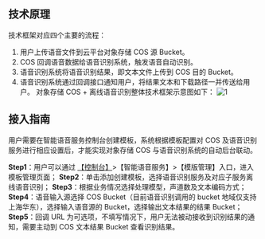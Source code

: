## 技术原理
技术框架对应四个主要的流程：
1) 用户上传语音文件到云平台对象存储 COS 源 Bucket。
2) COS 回调语音数据给语音识别系统，触发语音自动识别。
3) 语音识别系统将语音识别结果，即文本文件上传到 COS 目的 Bucket。
4) 语音识别系统通过回调接口通知用户，将结果文本和下载路径一并传送给用户。
对象存储 COS + 离线语音识别整体技术框架示意图如下：
![1](http://imgcache.tcecqpoc.fsphere.cn/image/mc.qcloudimg.com/static/img/86dfde5750489472573a8180be24c6d3/cos.png)
## 接入指南
用户需要在智能语音服务控制台创建模板，系统根据模板配置对 COS 及语音识别服务进行相应设置后，才能实现对象存储 COS 与语音识别系统的自动后台联动。

**Step1**：用户可以通过 [【控制台】](http://console.tcecqpoc.fsphere.cn/)>【智能语音服务】>【模版管理】入口，进入模板管理页面；
**Step2**：单击添加创建模板，选择语音识别服务及对应子服务离线语音识别；
**Step3**：根据业务情况选择处理模型，声道数及文本编码方式；
**Step4**：语音输入源选择 COS Bucket（目前语音识别调用的 bucket 地域仅支持上海华东），选择输入语音源的 Bucket，选择输出文本结果的结果 Bucket；
**Step5**：回调 URL 为可选项，不填写情况下，用户无法被动接收到识别结果的通知，需要主动到 COS 文本结果 Bucket 查看识别结果。




